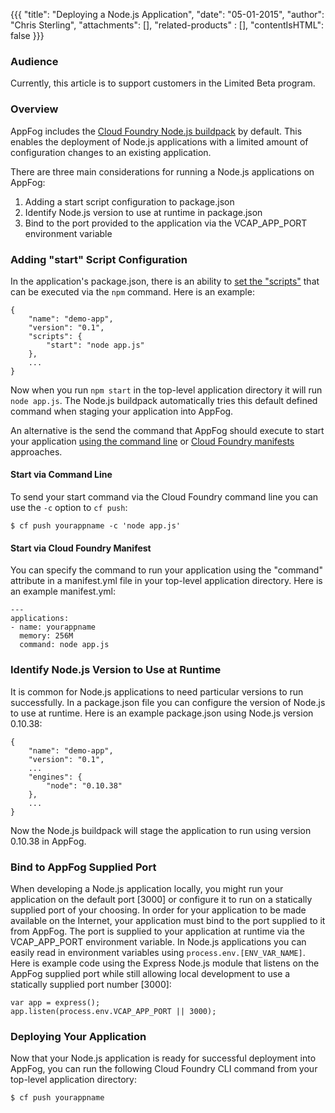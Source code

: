 {{{
  "title": "Deploying a Node.js Application",
  "date": "05-01-2015",
  "author": "Chris Sterling",
  "attachments": [],
  "related-products" : [],
  "contentIsHTML": false
}}}

### Audience

Currently, this article is to support customers in the Limited Beta program.

### Overview

AppFog includes the [Cloud Foundry Node.js buildpack](https://github.com/cloudfoundry/nodejs-buildpack) by default. This enables the deployment of Node.js applications with a limited amount of configuration changes to an existing application.

There are three main considerations for running a Node.js applications on AppFog:

1. Adding a start script configuration to package.json
2. Identify Node.js version to use at runtime in package.json
3. Bind to the port provided to the application via the VCAP_APP_PORT environment variable

### Adding "start" Script Configuration

In the application's package.json, there is an ability to [set the "scripts"](https://docs.npmjs.com/misc/scripts) that can be executed via the `npm` command. Here is an example:

```
{
	"name": "demo-app",
	"version": "0.1",
	"scripts": {
		"start": "node app.js"
	},
	...
}
```

Now when you run `npm start` in the top-level application directory it will run `node app.js`. The Node.js buildpack automatically tries this default defined command when staging your application into AppFog.

An alternative is the send the command that AppFog should execute to start your application [using the command line](http://docs.cloudfoundry.org/devguide/deploy-apps/app-startup.html) or [Cloud Foundry manifests](http://docs.cloudfoundry.org/devguide/deploy-apps/manifest.html) approaches.

#### Start via Command Line

To send your start command via the Cloud Foundry command line you can use the `-c` option to `cf push`:

```
$ cf push yourappname -c 'node app.js'
```

#### Start via Cloud Foundry Manifest

You can specify the command to run your application using the "command" attribute in a manifest.yml file in your top-level application directory. Here is an example manifest.yml:

```
--- 
applications: 
- name: yourappname 
  memory: 256M 
  command: node app.js
```

### Identify Node.js Version to Use at Runtime

It is common for Node.js applications to need particular versions to run successfully. In a package.json file you can configure the version of Node.js to use at runtime. Here is an example package.json using Node.js version 0.10.38:

```
{
	"name": "demo-app",
	"version": "0.1",
	...
	"engines": {
		"node": "0.10.38"
	},
	...
}
```

Now the Node.js buildpack will stage the application to run using version 0.10.38 in AppFog.

### Bind to AppFog Supplied Port

When developing a Node.js application locally, you might run your application on the default port [3000] or configure it to run on a statically supplied port of your choosing. In order for your application to be made available on the Internet, your application must bind to the port supplied to it from AppFog. The port is supplied to your application at runtime via the VCAP_APP_PORT environment variable. In Node.js applications you can easily read in environment variables using `process.env.[ENV_VAR_NAME]`. Here is example code using the Express Node.js module that listens on the AppFog supplied port while still allowing local development to use a statically supplied port number [3000]:

```
var app = express();
app.listen(process.env.VCAP_APP_PORT || 3000);
```

### Deploying Your Application

Now that your Node.js application is ready for successful deployment into AppFog, you can run the following Cloud Foundry CLI command from your top-level application directory:

```
$ cf push yourappname
```
